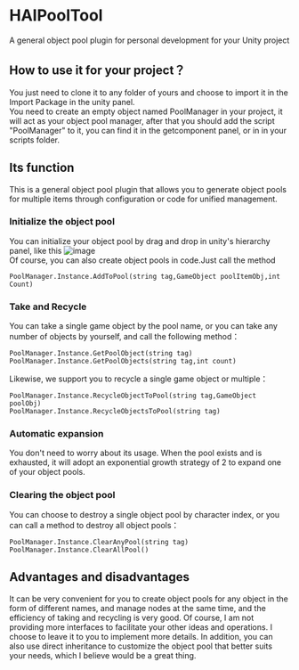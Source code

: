 # HAIPoolTool
A general object pool plugin for personal development for your Unity project
## How to use it for your project？
You just need to clone it to any folder of yours and choose to import it in the Import Package in the unity panel.  
You need to create an empty object named PoolManager in your project, it will act as your object pool manager, after that you should add the script "PoolManager" to it, you can find it in the getcomponent panel, or in in your scripts folder.
## Its function
This is a general object pool plugin that allows you to generate object pools for multiple items through configuration or code for unified management.
### Initialize the object pool
You can initialize your object pool by drag and drop in unity's hierarchy panel, like this
![image](https://github.com/wyryyds/HAIPoolTool/blob/main/ImageFloder/01.png)   
Of course, you can also create object pools in code.Just call the method
```
PoolManager.Instance.AddToPool(string tag,GameObject poolItemObj,int Count)
```
### Take and Recycle
You can take a single game object by the pool name, or you can take any number of objects by yourself, and call the following method：
```
PoolManager.Instance.GetPoolObject(string tag)
PoolManager.Instance.GetPoolObjects(string tag,int count)
```
Likewise, we support you to recycle a single game object or multiple：
```
PoolManager.Instance.RecycleObjectToPool(string tag,GameObject poolObj)
PoolManager.Instance.RecycleObjectsToPool(string tag)
```
### Automatic expansion
You don't need to worry about its usage. When the pool exists and is exhausted, it will adopt an exponential growth strategy of 2 to expand one of your object pools.
### Clearing the object pool
You can choose to destroy a single object pool by character index, or you can call a method to destroy all object pools：
```
PoolManager.Instance.ClearAnyPool(string tag)
PoolManager.Instance.ClearAllPool()
```
## Advantages and disadvantages
It can be very convenient for you to create object pools for any object in the form of different names, and manage nodes at the same time, and the efficiency of taking and recycling is very good. Of course, I am not providing more interfaces to facilitate your other ideas and operations. I choose to leave it to you to implement more details. In addition, you can also use direct inheritance to customize the object pool that better suits your needs, which I believe would be a great thing.
